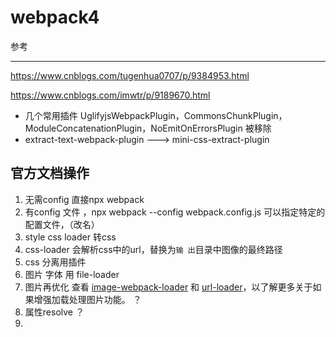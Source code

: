 # webpack4

参考

---

https://www.cnblogs.com/tugenhua0707/p/9384953.html

https://www.cnblogs.com/imwtr/p/9189670.html

* 几个常用插件 UglifyjsWebpackPlugin，CommonsChunkPlugin，ModuleConcatenationPlugin，NoEmitOnErrorsPlugin  被移除
* extract-text-webpack-plugin  --->   mini-css-extract-plugin 



## 官方文档操作

1. 无需config  直接npx webpack 
2. 有config 文件  ，npx webpack --config webpack.config.js 可以指定特定的配置文件，（改名）
3. style css loader  转css
4. css-loader 会解析css中的url，替换为`输 出`目录中图像的最终路径 
5. css 分离用插件  
6. 图片 字体 用 file-loader 
7. 图片再优化    查看 [image-webpack-loader](https://github.com/tcoopman/image-webpack-loader) 和 [url-loader](https://www.webpackjs.com/loaders/url-loader)，以了解更多关于如果增强加载处理图片功能。 ？
8. 属性resolve ？
9. 